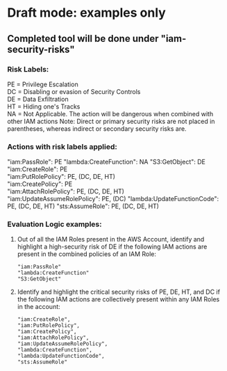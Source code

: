 # Draft mode: examples only                                         
## Completed tool will be done under "iam-security-risks"            


### Risk Labels: 
PE = Privilege Escalation                     
DC = Disabling or evasion of Security Controls     
DE = Data Exfiltration                             
HT = Hiding one's Tracks     
NA = Not Applicable. The action will be dangerous when combined with other IAM actions
Note: Direct or primary security risks are not placed in parentheses, whereas indirect or secondary security risks are.


### Actions with risk labels applied: 
"iam:PassRole": PE
"lambda:CreateFunction": NA
"S3:GetObject": DE
"iam:CreateRole": PE             
"iam:PutRolePolicy": PE, (DC, DE, HT)          
"iam:CreatePolicy": PE        
"iam:AttachRolePolicy": PE, (DC, DE, HT)     
"iam:UpdateAssumeRolePolicy": PE, (DC)
"lambda:UpdateFunctionCode": PE, (DC, DE, HT)
"sts:AssumeRole": PE, (DC, DE, HT)


### Evaluation Logic examples: 

1) Out of all the IAM Roles present in the AWS Account, identify and highlight a high-security risk of DE if the following 
IAM actions are present in the combined policies of an IAM Role: 

   ```
   "iam:PassRole"
   "lambda:CreateFunction"
   "S3:GetObject"
   ```

2) Identify and highlight the critical security risks of PE, DE, HT, and DC if the following IAM actions are collectively present within any
IAM Roles in the account:

   ```
   "iam:CreateRole",                
   "iam:PutRolePolicy",              
   "iam:CreatePolicy",           
   "iam:AttachRolePolicy",            
   "iam:UpdateAssumeRolePolicy",
   "lambda:CreateFunction",
   "lambda:UpdateFunctionCode", 
   "sts:AssumeRole"
   ```